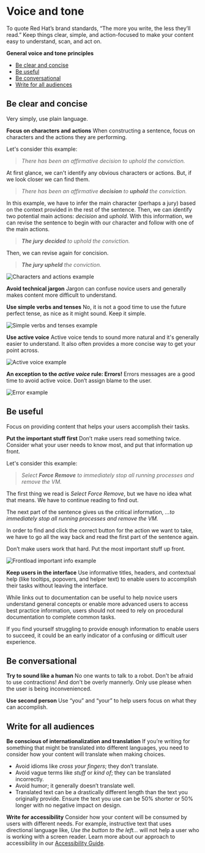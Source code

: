 # Voice and tone
To quote Red Hat’s brand standards, “The more you write, the less they’ll read.” Keep things clear, simple, and action-focused to make your content easy to understand, scan, and act on.

**General voice and tone principles**

* [Be clear and concise](#be-clear-and-concise)
* [Be useful](#be-useful)
* [Be conversational](#be-conversational)
* [Write for all audiences](#write-for-all-audiences)

## Be clear and concise
Very simply, use plain language.

**Focus on characters and actions**
When constructing a sentence, focus on characters and the actions they are performing.

Let's consider this example:
>_There has been an affirmative decision to uphold the conviction._

At first glance, we can't identify any obvious characters or actions. But, if we look closer we can find them.

>_There has been an affirmative **decision** to **uphold** the conviction._

In this example, we have to infer the main character (perhaps a jury) based on the context provided in the rest of the sentence. Then, we can identify two potential main actions: _decision_ and _uphold_.  With this information, we can revise the sentence to begin with our character and follow with one of the main actions.

>_**The jury** **decided** to uphold the conviction._

Then, we can revise again for concision.

>_**The jury upheld** the conviction._


![Characters and actions example](/img/character-action.png)

**Avoid technical jargon**
Jargon can confuse novice users and generally makes content more difficult to understand.

**Use simple verbs and tenses**
No, it is not a good time to use the future perfect tense, as nice as it might sound. Keep it simple.

![Simple verbs and tenses example](/img/simple-verbs.png)

**Use active voice**
Active voice tends to sound more natural and it's generally easier to understand. It also often provides a more concise way to get your point across.

![Active voice example](/img/active-voice.png)

**An exception to the _active voice_ rule: Errors!**
Errors messages are a good time to avoid active voice. Don’t assign blame to the user.

![Error example](/img/error-states.png)

## Be useful
Focus on providing content that helps your users accomplish their tasks.

**Put the important stuff first**
Don’t make users read something twice. Consider what your user needs to know most, and put that information up front.

Let's consider this example:
>_Select **Force Remove** to immediately stop all running processes and remove the VM._

The first thing we read is _Select Force Remove_, but we have no idea what that means. We have to continue reading to find out.

The next part of the sentence gives us the critical information, _...to immediately stop all running processes and remove the VM._

In order to find and click the correct button for the action we want to take, we have to go all the way back and read the first part of the sentence again.

Don’t make users work that hard. Put the most important stuff up front.

![Frontload important info example](/img/frontload.png)

**Keep users in the interface**
Use informative titles, headers, and contextual help (like tooltips, popovers, and helper text) to enable users to accomplish their tasks without leaving the interface.  

While links out to documentation can be useful to help novice users understand general concepts or enable more advanced users to access best practice information, users should not need to rely on procedural documentation to complete common tasks.

If you find yourself struggling to provide enough information to enable users to succeed, it could be an early indicator of a confusing or difficult user experience.

## Be conversational
**Try to sound like a human**
No one wants to talk to a robot. Don't be afraid to use contractions! And don't be overly mannerly. Only use please when the user is being inconvenienced.

**Use second person**
Use “you” and “your” to help users focus on what they can accomplish.

## Write for all audiences
**Be conscious of internationalization and translation**
If you’re writing for something that might be translated into different languages, you need to consider how your content will translate when making choices.
* Avoid idioms like _cross your fingers_; they don’t translate.
* Avoid vague terms like _stuff_ or _kind of_; they can be translated incorrectly.
* Avoid humor; it generally doesn’t translate well.
* Translated text can be a drastically different length than the text you originally provide. Ensure the text you use can be 50% shorter or 50% longer with no negative impact on design.

**Write for accessibility**
Consider how your content will be consumed by users with different needs. For example, instructive text that uses directional language like, _Use the button to the left..._ will not help a user who is working with a screen reader. Learn more about our approach to accessibility in our [Accessibility Guide](url).
